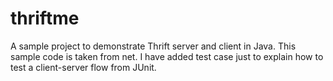 # thriftme
A sample project to demonstrate Thrift server and client in Java.
This sample code is taken from net. 
I have added test case just to explain how to test a client-server flow from JUnit.
